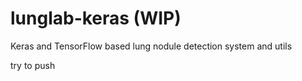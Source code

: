 # lunglab-keras (WIP)
Keras and TensorFlow based lung nodule detection system and utils

try to push

